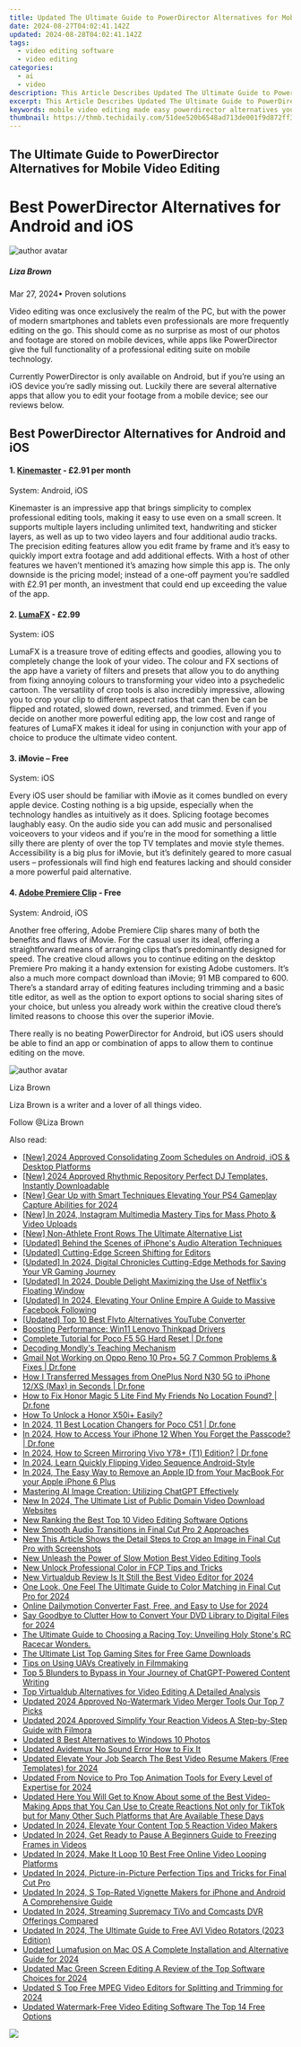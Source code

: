 ```yaml
---
title: Updated The Ultimate Guide to PowerDirector Alternatives for Mobile Video Editing for 2024
date: 2024-08-27T04:02:41.142Z
updated: 2024-08-28T04:02:41.142Z
tags: 
  - video editing software
  - video editing
categories: 
  - ai
  - video
description: This Article Describes Updated The Ultimate Guide to PowerDirector Alternatives for Mobile Video Editing for 2024
excerpt: This Article Describes Updated The Ultimate Guide to PowerDirector Alternatives for Mobile Video Editing for 2024
keywords: mobile video editing made easy powerdirector alternatives you need to know,the ultimate guide to powerdirector alternatives for mobile video editing,powerdirector alternatives for mobile top rated video editors,mobile video editing alternatives to powerdirector top picks,powerdirector vs the rest top alternative video editors for mobile,alternative video editing software to powerdirector for mobile,the ultimate guide to alternatives to gopro studio for video editing
thumbnail: https://thmb.techidaily.com/51dee520b6548ad713de001f9d872ff359ce7157fc9657d20a61cd8374fcc9ae.jpg
---
```


## The Ultimate Guide to PowerDirector Alternatives for Mobile Video Editing

# Best PowerDirector Alternatives for Android and iOS

![author avatar](https://lh5.googleusercontent.com/-AIMmjowaFs4/AAAAAAAAAAI/AAAAAAAAABc/Y5UmwDaI7HU/s250-c-k/photo.jpg)

##### Liza Brown

 Mar 27, 2024• Proven solutions

Video editing was once exclusively the realm of the PC, but with the power of modern smartphones and tablets even professionals are more frequently editing on the go. This should come as no surprise as most of our photos and footage are stored on mobile devices, while apps like PowerDirector give the full functionality of a professional editing suite on mobile technology.

Currently PowerDirector is only available on Android, but if you’re using an iOS device you’re sadly missing out. Luckily there are several alternative apps that allow you to edit your footage from a mobile device; see our reviews below.

## Best PowerDirector Alternatives for Android and iOS

#### 1\. [Kinemaster](https://www.kinemaster.com/index.php?lang=en) \- £2.91 per month

System: Android, iOS

Kinemaster is an impressive app that brings simplicity to complex professional editing tools, making it easy to use even on a small screen. It supports multiple layers including unlimited text, handwriting and sticker layers, as well as up to two video layers and four additional audio tracks. The precision editing features allow you edit frame by frame and it’s easy to quickly import extra footage and add additional effects. With a host of other features we haven’t mentioned it’s amazing how simple this app is. The only downside is the pricing model; instead of a one-off payment you’re saddled with £2.91 per month, an investment that could end up exceeding the value of the app.

#### 2\. [LumaFX](https://luma-touch.com/lumafx/) \- £2.99

System: iOS

LumaFX is a treasure trove of editing effects and goodies, allowing you to completely change the look of your video. The colour and FX sections of the app have a variety of filters and presets that allow you to do anything from fixing annoying colours to transforming your video into a psychedelic cartoon. The versatility of crop tools is also incredibly impressive, allowing you to crop your clip to different aspect ratios that can then be can be flipped and rotated, slowed down, reversed, and trimmed. Even if you decide on another more powerful editing app, the low cost and range of features of LumaFX makes it ideal for using in conjunction with your app of choice to produce the ultimate video content.

#### 3\. iMovie – Free

System: iOS

Every iOS user should be familiar with iMovie as it comes bundled on every apple device. Costing nothing is a big upside, especially when the technology handles as intuitively as it does. Splicing footage becomes laughably easy. On the audio side you can add music and personalised voiceovers to your videos and if you’re in the mood for something a little silly there are plenty of over the top TV templates and movie style themes. Accessibility is a big plus for iMovie, but it’s definitely geared to more casual users – professionals will find high end features lacking and should consider a more powerful paid alternative.

#### 4\. [Adobe Premiere Clip](https://www.adobe.com/products/premiere-clip.html) \- Free

System: Android, iOS

Another free offering, Adobe Premiere Clip shares many of both the benefits and flaws of iMovie. For the casual user its ideal, offering a straightforward means of arranging clips that’s predominantly designed for speed. The creative cloud allows you to continue editing on the desktop Premiere Pro making it a handy extension for existing Adobe customers. It’s also a much more compact download than iMovie; 91 MB compared to 600\. There’s a standard array of editing features including trimming and a basic title editor, as well as the option to export options to social sharing sites of your choice, but unless you already work within the creative cloud there’s limited reasons to choose this over the superior iMovie.

There really is no beating PowerDirector for Android, but iOS users should be able to find an app or combination of apps to allow them to continue editing on the move.

![author avatar](https://lh5.googleusercontent.com/-AIMmjowaFs4/AAAAAAAAAAI/AAAAAAAAABc/Y5UmwDaI7HU/s250-c-k/photo.jpg)

Liza Brown

Liza Brown is a writer and a lover of all things video.

Follow @Liza Brown

<span class="atpl-alsoreadstyle">Also read:</span>
<div><ul>
<li><a href="https://screen-video-capture.techidaily.com/new-2024-approved-consolidating-zoom-schedules-on-android-ios-and-desktop-platforms/"><u>[New] 2024 Approved  Consolidating Zoom Schedules on Android, iOS & Desktop Platforms</u></a></li>
<li><a href="https://youtube-zero.techidaily.com/024-approved-rhythmic-repository-perfect-dj-templates-instantly-downloadable/"><u>[New] 2024 Approved  Rhythmic Repository  Perfect DJ Templates, Instantly Downloadable</u></a></li>
<li><a href="https://screen-sharing-recording.techidaily.com/new-gear-up-with-smart-techniques-elevating-your-ps4-gameplay-capture-abilities-for-2024/"><u>[New] Gear Up with Smart Techniques  Elevating Your PS4 Gameplay Capture Abilities for 2024</u></a></li>
<li><a href="https://instagram-clips.techidaily.com/new-in-2024-instagram-multimedia-mastery-tips-for-mass-photo-and-video-uploads/"><u>[New] In 2024, Instagram Multimedia Mastery  Tips for Mass Photo & Video Uploads</u></a></li>
<li><a href="https://extra-skills.techidaily.com/new-non-athlete-front-rows-the-ultimate-alternative-list/"><u>[New] Non-Athlete Front Rows  The Ultimate Alternative List</u></a></li>
<li><a href="https://vp-tips.techidaily.com/updated-behind-the-scenes-of-iphones-audio-alteration-techniques/"><u>[Updated] Behind the Scenes of iPhone's Audio Alteration Techniques</u></a></li>
<li><a href="https://digital-screen-recording.techidaily.com/updated-cutting-edge-screen-shifting-for-editors/"><u>[Updated] Cutting-Edge Screen Shifting for Editors</u></a></li>
<li><a href="https://desktop-recording.techidaily.com/updated-in-2024-digital-chronicles-cutting-edge-methods-for-saving-your-vr-gaming-journey/"><u>[Updated] In 2024, Digital Chronicles  Cutting-Edge Methods for Saving Your VR Gaming Journey</u></a></li>
<li><a href="https://fox-cloud.techidaily.com/updated-in-2024-double-delight-maximizing-the-use-of-netflixs-floating-window/"><u>[Updated] In 2024, Double Delight  Maximizing the Use of Netflix's Floating Window</u></a></li>
<li><a href="https://facebook-video-content.techidaily.com/updated-in-2024-elevating-your-online-empire-a-guide-to-massive-facebook-following/"><u>[Updated] In 2024, Elevating Your Online Empire  A Guide to Massive Facebook Following</u></a></li>
<li><a href="https://facebook-video-footage.techidaily.com/updated-top-10-best-flvto-alternatives-youtube-converter/"><u>[Updated] Top 10 Best Flvto Alternatives YouTube Converter</u></a></li>
<li><a href="https://driver-install.techidaily.com/boosting-performance-win11-lenovo-thinkpad-drivers/"><u>Boosting Performance: Win11 Lenovo Thinkpad Drivers</u></a></li>
<li><a href="https://techidaily.com/complete-tutorial-for-poco-f5-5g-hard-reset-drfone-by-drfone-reset-android-reset-android/"><u>Complete Tutorial for Poco F5 5G Hard Reset | Dr.fone</u></a></li>
<li><a href="https://mondly-stories.techidaily.com/decoding-mondlys-teaching-mechanism/"><u>Decoding Mondly's Teaching Mechanism</u></a></li>
<li><a href="https://howto.techidaily.com/gmail-not-working-on-oppo-reno-10-proplus-5g-7-common-problems-and-fixes-drfone-by-drfone-fix-android-problems-fix-android-problems/"><u>Gmail Not Working on Oppo Reno 10 Pro+ 5G 7 Common Problems & Fixes | Dr.fone</u></a></li>
<li><a href="https://blog-min.techidaily.com/how-i-transferred-messages-from-oneplus-nord-n30-5g-to-iphone-12xs-max-in-seconds-drfone-by-drfone-transfer-from-android-transfer-from-android/"><u>How I Transferred Messages from OnePlus Nord N30 5G to iPhone 12/XS (Max) in Seconds | Dr.fone</u></a></li>
<li><a href="https://fake-location.techidaily.com/how-to-fix-honor-magic-5-lite-find-my-friends-no-location-found-drfone-by-drfone-virtual-android/"><u>How to Fix Honor Magic 5 Lite Find My Friends No Location Found? | Dr.fone</u></a></li>
<li><a href="https://unlock-android.techidaily.com/how-to-unlock-a-honor-x50iplus-easily-by-drfone-android/"><u>How To Unlock a Honor X50i+ Easily?</u></a></li>
<li><a href="https://fake-location.techidaily.com/in-2024-11-best-location-changers-for-poco-c51-drfone-by-drfone-virtual-android/"><u>In 2024, 11 Best Location Changers for Poco C51 | Dr.fone</u></a></li>
<li><a href="https://iphone-unlock.techidaily.com/in-2024-how-to-access-your-iphone-12-when-you-forget-the-passcode-drfone-by-drfone-ios/"><u>In 2024, How to Access Your iPhone 12 When You Forget the Passcode? | Dr.fone</u></a></li>
<li><a href="https://screen-mirror.techidaily.com/in-2024-how-to-screen-mirroring-vivo-y78plus-t1-edition-drfone-by-drfone-android/"><u>In 2024, How to Screen Mirroring Vivo Y78+ (T1) Edition? | Dr.fone</u></a></li>
<li><a href="https://extra-skills.techidaily.com/in-2024-learn-quickly-flipping-video-sequence-android-style/"><u>In 2024, Learn Quickly  Flipping Video Sequence Android-Style</u></a></li>
<li><a href="https://apple-account.techidaily.com/in-2024-the-easy-way-to-remove-an-apple-id-from-your-macbook-for-your-apple-iphone-6-plus-by-drfone-ios/"><u>In 2024, The Easy Way to Remove an Apple ID from Your MacBook For your Apple iPhone 6 Plus</u></a></li>
<li><a href="https://tech-haven.techidaily.com/mastering-ai-image-creation-utilizing-chatgpt-effectively/"><u>Mastering AI Image Creation: Utilizing ChatGPT Effectively</u></a></li>
<li><a href="https://smart-video-creator.techidaily.com/new-in-2024-the-ultimate-list-of-public-domain-video-download-websites/"><u>New In 2024, The Ultimate List of Public Domain Video Download Websites</u></a></li>
<li><a href="https://smart-video-creator.techidaily.com/new-ranking-the-best-top-10-video-editing-software-options/"><u>New Ranking the Best Top 10 Video Editing Software Options</u></a></li>
<li><a href="https://smart-video-creator.techidaily.com/new-smooth-audio-transitions-in-final-cut-pro-2-approaches/"><u>New Smooth Audio Transitions in Final Cut Pro 2 Approaches</u></a></li>
<li><a href="https://smart-video-creator.techidaily.com/new-this-article-shows-the-detail-steps-to-crop-an-image-in-final-cut-pro-with-screenshots/"><u>New This Article Shows the Detail Steps to Crop an Image in Final Cut Pro with Screenshots</u></a></li>
<li><a href="https://smart-video-creator.techidaily.com/new-unleash-the-power-of-slow-motion-best-video-editing-tools/"><u>New Unleash the Power of Slow Motion Best Video Editing Tools</u></a></li>
<li><a href="https://smart-video-creator.techidaily.com/new-unlock-professional-color-in-fcp-tips-and-tricks/"><u>New Unlock Professional Color in FCP Tips and Tricks</u></a></li>
<li><a href="https://smart-video-creator.techidaily.com/new-virtualdub-review-is-it-still-the-best-video-editor-for-2024/"><u>New Virtualdub Review Is It Still the Best Video Editor for 2024</u></a></li>
<li><a href="https://smart-video-creator.techidaily.com/one-look-one-feel-the-ultimate-guide-to-color-matching-in-final-cut-pro-for-2024/"><u>One Look, One Feel The Ultimate Guide to Color Matching in Final Cut Pro for 2024</u></a></li>
<li><a href="https://smart-video-creator.techidaily.com/online-dailymotion-converter-fast-free-and-easy-to-use-for-2024/"><u>Online Dailymotion Converter Fast, Free, and Easy to Use for 2024</u></a></li>
<li><a href="https://smart-video-creator.techidaily.com/say-goodbye-to-clutter-how-to-convert-your-dvd-library-to-digital-files-for-2024/"><u>Say Goodbye to Clutter How to Convert Your DVD Library to Digital Files for 2024</u></a></li>
<li><a href="https://buynow-info.techidaily.com/the-ultimate-guide-to-choosing-a-racing-toy-unveiling-holy-stones-rc-racecar-wonders/"><u>The Ultimate Guide to Choosing a Racing Toy: Unveiling Holy Stone's RC Racecar Wonders.</u></a></li>
<li><a href="https://smart-video-creator.techidaily.com/the-ultimate-list-top-gaming-sites-for-free-game-downloads/"><u>The Ultimate List Top Gaming Sites for Free Game Downloads</u></a></li>
<li><a href="https://fox-info.techidaily.com/tips-on-using-uavs-creatively-in-filmmaking/"><u>Tips on Using UAVs Creatively in Filmmaking</u></a></li>
<li><a href="https://tech-revival.techidaily.com/top-5-blunders-to-bypass-in-your-journey-of-chatgpt-powered-content-writing/"><u>Top 5 Blunders to Bypass in Your Journey of ChatGPT-Powered Content Writing</u></a></li>
<li><a href="https://smart-video-creator.techidaily.com/top-virtualdub-alternatives-for-video-editing-a-detailed-analysis/"><u>Top Virtualdub Alternatives for Video Editing A Detailed Analysis</u></a></li>
<li><a href="https://smart-video-creator.techidaily.com/updated-2024-approved-no-watermark-video-merger-tools-our-top-7-picks/"><u>Updated 2024 Approved No-Watermark Video Merger Tools Our Top 7 Picks</u></a></li>
<li><a href="https://smart-video-creator.techidaily.com/updated-2024-approved-simplify-your-reaction-videos-a-step-by-step-guide-with-filmora/"><u>Updated 2024 Approved Simplify Your Reaction Videos A Step-by-Step Guide with Filmora</u></a></li>
<li><a href="https://smart-video-creator.techidaily.com/updated-8-best-alternatives-to-windows-10-photos/"><u>Updated 8 Best Alternatives to Windows 10 Photos</u></a></li>
<li><a href="https://smart-video-creator.techidaily.com/updated-avidemux-no-sound-error-how-to-fix-it/"><u>Updated Avidemux No Sound Error How to Fix It</u></a></li>
<li><a href="https://smart-video-creator.techidaily.com/updated-elevate-your-job-search-the-best-video-resume-makers-free-templates-for-2024/"><u>Updated Elevate Your Job Search The Best Video Resume Makers (Free Templates) for 2024</u></a></li>
<li><a href="https://smart-video-creator.techidaily.com/updated-from-novice-to-pro-top-animation-tools-for-every-level-of-expertise-for-2024/"><u>Updated From Novice to Pro Top Animation Tools for Every Level of Expertise for 2024</u></a></li>
<li><a href="https://smart-video-creator.techidaily.com/updated-here-you-will-get-to-know-about-some-of-the-best-video-making-apps-that-you-can-use-to-create-reactions-not-only-for-tiktok-but-for-many-other-such-/"><u>Updated Here You Will Get to Know About some of the Best Video-Making Apps that You Can Use to Create Reactions Not only for TikTok but for Many Other Such Platforms that Are Available These Days</u></a></li>
<li><a href="https://smart-video-creator.techidaily.com/updated-in-2024-elevate-your-content-top-5-reaction-video-makers/"><u>Updated In 2024, Elevate Your Content Top 5 Reaction Video Makers</u></a></li>
<li><a href="https://smart-video-creator.techidaily.com/updated-in-2024-get-ready-to-pause-a-beginners-guide-to-freezing-frames-in-videos/"><u>Updated In 2024, Get Ready to Pause A Beginners Guide to Freezing Frames in Videos</u></a></li>
<li><a href="https://smart-video-creator.techidaily.com/updated-in-2024-make-it-loop-10-best-free-online-video-looping-platforms/"><u>Updated In 2024, Make It Loop 10 Best Free Online Video Looping Platforms</u></a></li>
<li><a href="https://smart-video-creator.techidaily.com/updated-in-2024-picture-in-picture-perfection-tips-and-tricks-for-final-cut-pro/"><u>Updated In 2024, Picture-in-Picture Perfection Tips and Tricks for Final Cut Pro</u></a></li>
<li><a href="https://smart-video-creator.techidaily.com/updated-in-2024-s-top-rated-vignette-makers-for-iphone-and-android-a-comprehensive-guide/"><u>Updated In 2024, S Top-Rated Vignette Makers for iPhone and Android A Comprehensive Guide</u></a></li>
<li><a href="https://smart-video-creator.techidaily.com/updated-in-2024-streaming-supremacy-tivo-and-comcasts-dvr-offerings-compared/"><u>Updated In 2024, Streaming Supremacy TiVo and Comcasts DVR Offerings Compared</u></a></li>
<li><a href="https://smart-video-creator.techidaily.com/updated-in-2024-the-ultimate-guide-to-free-avi-video-rotators-2023-edition/"><u>Updated In 2024, The Ultimate Guide to Free AVI Video Rotators (2023 Edition)</u></a></li>
<li><a href="https://smart-video-creator.techidaily.com/updated-lumafusion-on-mac-os-a-complete-installation-and-alternative-guide-for-2024/"><u>Updated Lumafusion on Mac OS A Complete Installation and Alternative Guide for 2024</u></a></li>
<li><a href="https://smart-video-creator.techidaily.com/updated-mac-green-screen-editing-a-review-of-the-top-software-choices-for-2024/"><u>Updated Mac Green Screen Editing A Review of the Top Software Choices for 2024</u></a></li>
<li><a href="https://smart-video-creator.techidaily.com/updated-s-top-free-mpeg-video-editors-for-splitting-and-trimming-for-2024/"><u>Updated S Top Free MPEG Video Editors for Splitting and Trimming for 2024</u></a></li>
<li><a href="https://smart-video-creator.techidaily.com/updated-watermark-free-video-editing-software-the-top-14-free-options/"><u>Updated Watermark-Free Video Editing Software The Top 14 Free Options</u></a></li>
</ul></div>

<ins class="adsbygoogle"
      style="display:block"
      data-ad-client="ca-pub-7571918770474297"
      data-ad-slot="8358498916"
      data-ad-format="auto"
      data-full-width-responsive="true"></ins>
<!-- affiliate ads begin -->
<a href="https://shop.copernic.com/order/checkout.php?PRODS=41033101&QTY=1&AFFILIATE=108875&CART=1"><img src="https://secure.2checkout.com/images/merchant/8d30aa96e72440759f74bd2306c1fa3d/Copernic-2023-Affiliate-728x90-Elite.png" border="0"></a>
<!-- affiliate ads end -->